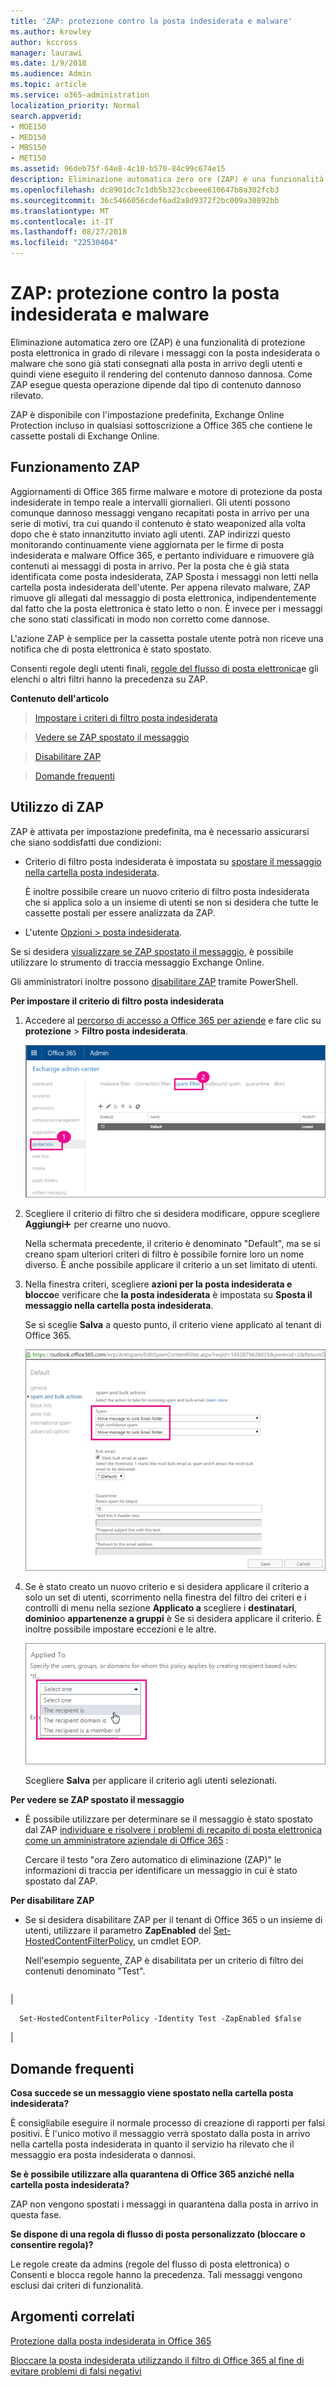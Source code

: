 ```yaml
---
title: 'ZAP: protezione contro la posta indesiderata e malware'
ms.author: krowley
author: kccross
manager: laurawi
ms.date: 1/9/2018
ms.audience: Admin
ms.topic: article
ms.service: o365-administration
localization_priority: Normal
search.appverid:
- MOE150
- MED150
- MBS150
- MET150
ms.assetid: 96deb75f-64e8-4c10-b570-84c99c674e15
description: Eliminazione automatica zero ore (ZAP) è una funzionalità di protezione posta elettronica in grado di rilevare i messaggi con la posta indesiderata o malware che sono già stati consegnati alla posta in arrivo degli utenti e quindi viene eseguito il rendering del contenuto dannoso dannosa. Come ZAP esegue questa operazione dipende dal tipo di contenuto dannoso rilevato.
ms.openlocfilehash: dc8901dc7c1db5b323ccbeee610647b8a302fcb3
ms.sourcegitcommit: 36c5466056cdef6ad2a8d9372f2bc009a30892bb
ms.translationtype: MT
ms.contentlocale: it-IT
ms.lasthandoff: 08/27/2018
ms.locfileid: "22530404"
---
```

# <a name="zero-hour-auto-purge---protection-against-spam-and-malware"></a>ZAP: protezione contro la posta indesiderata e malware

Eliminazione automatica zero ore (ZAP) è una funzionalità di protezione posta elettronica in grado di rilevare i messaggi con la posta indesiderata o malware che sono già stati consegnati alla posta in arrivo degli utenti e quindi viene eseguito il rendering del contenuto dannoso dannosa. Come ZAP esegue questa operazione dipende dal tipo di contenuto dannoso rilevato.
  
ZAP è disponibile con l'impostazione predefinita, Exchange Online Protection incluso in qualsiasi sottoscrizione a Office 365 che contiene le cassette postali di Exchange Online.
  
## <a name="how-does-zap-work"></a>Funzionamento ZAP

Aggiornamenti di Office 365 firme malware e motore di protezione da posta indesiderate in tempo reale a intervalli giornalieri. Gli utenti possono comunque dannoso messaggi vengano recapitati posta in arrivo per una serie di motivi, tra cui quando il contenuto è stato weaponized alla volta dopo che è stato innanzitutto inviato agli utenti. ZAP indirizzi questo monitorando continuamente viene aggiornata per le firme di posta indesiderata e malware Office 365, e pertanto individuare e rimuovere già contenuti ai messaggi di posta in arrivo. Per la posta che è già stata identificata come posta indesiderata, ZAP Sposta i messaggi non letti nella cartella posta indesiderata dell'utente. Per appena rilevato malware, ZAP rimuove gli allegati dal messaggio di posta elettronica, indipendentemente dal fatto che la posta elettronica è stato letto o non. È invece per i messaggi che sono stati classificati in modo non corretto come dannose.
  
L'azione ZAP è semplice per la cassetta postale utente potrà non riceve una notifica che di posta elettronica è stato spostato.
  
Consenti regole degli utenti finali, [regole del flusso di posta elettronica](https://go.microsoft.com/fwlink/p/?LinkId=722755)e gli elenchi o altri filtri hanno la precedenza su ZAP.
  
 **Contenuto dell'articolo**
  
> [Impostare i criteri di filtro posta indesiderata](zero-hour-auto-purge.md#BK_SetSpam)
    
> [Vedere se ZAP spostato il messaggio](zero-hour-auto-purge.md#BK_DidZAPMove)
    
> [Disabilitare ZAP](zero-hour-auto-purge.md#BK_Posh)
    
> [Domande frequenti](zero-hour-auto-purge.md#BK_FAQ)
    
## <a name="working-with-zap"></a>Utilizzo di ZAP

ZAP è attivata per impostazione predefinita, ma è necessario assicurarsi che siano soddisfatti due condizioni:
  
- Criterio di filtro posta indesiderata è impostata su [spostare il messaggio nella cartella posta indesiderata](zero-hour-auto-purge.md#BK_SetSpam).
    
    È inoltre possibile creare un nuovo criterio di filtro posta indesiderata che si applica solo a un insieme di utenti se non si desidera che tutte le cassette postali per essere analizzata da ZAP.
    
- L'utente [Opzioni \> posta indesiderata](https://support.office.com/article/068FA430-F8D7-4518-A8DA-8BC74958F05F).
    
Se si desidera [visualizzare se ZAP spostato il messaggio](zero-hour-auto-purge.md#BK_DidZAPMove), è possibile utilizzare lo strumento di traccia messaggio Exchange Online.
  
Gli amministratori inoltre possono [disabilitare ZAP](zero-hour-auto-purge.md#BK_Posh) tramite PowerShell. 
  
 **Per impostare il criterio di filtro posta indesiderata**
  
1. Accedere al [percorso di accesso a Office 365 per aziende](https://support.office.com/article/e9eb7d51-5430-4929-91ab-6157c5a050b4) e fare clic su **protezione** \> **Filtro posta indesiderata**. 
    
    ![In EAC selezionare protezione e quindi Filtro posta indesiderata](media/0463c879-63fa-4a6c-9b03-e980d5ef3954.PNG)
  
2. Scegliere il criterio di filtro che si desidera modificare, oppure scegliere **Aggiungi**![sull'icona Aggiungi](media/8ee52980-254b-440b-99a2-18d068de62d3.gif) per crearne uno nuovo. 
    
    Nella schermata precedente, il criterio è denominato "Default", ma se si creano spam ulteriori criteri di filtro è possibile fornire loro un nome diverso. È anche possibile applicare il criterio a un set limitato di utenti.
    
3. Nella finestra criteri, scegliere **azioni per la posta indesiderata e blocco**e verificare che **la posta indesiderata** è impostata su **Sposta il messaggio nella cartella posta indesiderata**. 
    
    Se si sceglie **Salva** a questo punto, il criterio viene applicato al tenant di Office 365. 
    
    ![Impostare la posta indesiderata e azioni a Mpve messaggio nella cartella posta indesiderata in blocco](media/4332cfb3-89e1-48ba-8da8-9286f2fa1089.PNG)
  
4. Se è stato creato un nuovo criterio e si desidera applicare il criterio a solo un set di utenti, scorrimento nella finestra del filtro dei criteri e i controlli di menu nella sezione **Applicato a** scegliere i **destinatari**, **dominio**o **appartenenze a gruppi** è Se si desidera applicare il criterio. È inoltre possibile impostare eccezioni e le altre. 
    
    ![Nella sezione applicata per scegliere i destinatari](media/19ca10db-c0f4-432c-b3de-ad4101a23de6.PNG)
  
    Scegliere **Salva** per applicare il criterio agli utenti selezionati. 
    
 **Per vedere se ZAP spostato il messaggio**
  
- È possibile utilizzare per determinare se il messaggio è stato spostato dal ZAP [individuare e risolvere i problemi di recapito di posta elettronica come un amministratore aziendale di Office 365](https://support.office.com/article/e7758b99-1896-41db-bf39-51e2dba21de6) : 
    
    Cercare il testo "ora Zero automatico di eliminazione (ZAP)" le informazioni di traccia per identificare un messaggio in cui è stato spostato dal ZAP.
    
 **Per disabilitare ZAP**
  
- Se si desidera disabilitare ZAP per il tenant di Office 365 o un insieme di utenti, utilizzare il parametro **ZapEnabled** del [Set-HostedContentFilterPolicy](https://go.microsoft.com/fwlink/p/?LinkId=722758), un cmdlet EOP.
    
    Nell'esempio seguente, ZAP è disabilitata per un criterio di filtro dei contenuti denominato "Test".
    
||
|:-----|
|
```
  Set-HostedContentFilterPolicy -Identity Test -ZapEnabled $false
```

|
   
## <a name="faq"></a>Domande frequenti
<a name="BK_FAQ"> </a>

 **Cosa succede se un messaggio viene spostato nella cartella posta indesiderata?**
  
È consigliabile eseguire il normale processo di creazione di rapporti per falsi positivi. È l'unico motivo il messaggio verrà spostato dalla posta in arrivo nella cartella posta indesiderata in quanto il servizio ha rilevato che il messaggio era posta indesiderata o dannosi.
  
 **Se è possibile utilizzare alla quarantena di Office 365 anziché nella cartella posta indesiderata?**
  
ZAP non vengono spostati i messaggi in quarantena dalla posta in arrivo in questa fase.
  
 **Se dispone di una regola di flusso di posta personalizzato (bloccare o consentire regola)?**
  
Le regole create da admins (regole del flusso di posta elettronica) o Consenti e blocca regole hanno la precedenza. Tali messaggi vengono esclusi dai criteri di funzionalità.
  
## <a name="related-topics"></a>Argomenti correlati
<a name="BK_FAQ"> </a>

[Protezione dalla posta indesiderata in Office 365](anti-spam-protection.md)
  
[Bloccare la posta indesiderata utilizzando il filtro di Office 365 al fine di evitare problemi di falsi negativi](block-email-spam-to-prevent-false-negatives.md)
  

